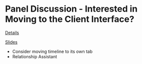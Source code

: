 # Panel Discussion - Interested in Moving to the Client Interface?

[Details](https://www.eventscribe.com/2019/FOCUS/fsPopup.asp?embedded=true&Mode=presInfo&PresentationID=502653)


[Slides](https://www.ugfocus.com/viewdocument/du02-panel-discussion-intereste?CommunityKey=2f610b94-8a90-456f-bcd1-25113d19a843&tab=librarydocuments)

- Consider moving timeline to its own tab
- Relationship Assistant